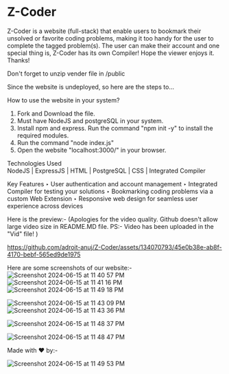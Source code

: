 # Z-Coder
Z-Coder is a website (full-stack) that enable users to bookmark their unsolved or favorite coding problems, making it too handy for the user to complete the tagged problem(s). The user can make their account and one special thing is, Z-Coder has its own Compiler! Hope the viewer enjoys it. Thanks!

Don't forget to unzip vender file in /public

Since the website is undeployed, so here are the steps to...

How to use the website in your system?
1. Fork and Download the file.
2. Must have NodeJS and postgreSQL in your system.
3. Install npm and express. Run the command "npm init -y" to install the required modules.
4. Run the command "node index.js"
5. Open the website "localhost:3000/" in your browser.




Technologies Used \
      NodeJS | ExpressJS | HTML | PostgreSQL | CSS | Integrated Compiler


Key Features
      ‣ User authentication and account management
      ‣ Integrated Compiler for testing your solutions
      ‣ Bookmarking coding problems via a custom Web Extension
      ‣ Responsive web design for seamless user experience across devices



Here is the preview:-
(Apologies for the video quality. Github doesn't allow large video size in README.MD file. PS:- Video has been uploaded in the "Vid" file! )


https://github.com/adroit-anuj/Z-Coder/assets/134070793/45e0b38e-ab8f-4170-bebf-565ed9de1975

Here are some screenshots of our website:-
![Screenshot 2024-06-15 at 11 40 57 PM](https://github.com/adroit-anuj/Z-Coder/assets/134070793/6c17413e-819f-4515-aed2-80a5c5317ffd)
![Screenshot 2024-06-15 at 11 41 16 PM](https://github.com/adroit-anuj/Z-Coder/assets/134070793/c6b2458d-7365-4546-8fe5-e2d5983104de)
![Screenshot 2024-06-15 at 11 49 18 PM](https://github.com/adroit-anuj/Z-Coder/assets/134070793/bf3d427f-3a5b-48b9-8c30-67b3ea7e69f4)

![Screenshot 2024-06-15 at 11 43 09 PM](https://github.com/adroit-anuj/Z-Coder/assets/134070793/5b977f7d-5ca7-4b6d-a9d3-3f6f8fa2c0a0)
![Screenshot 2024-06-15 at 11 43 36 PM](https://github.com/adroit-anuj/Z-Coder/assets/134070793/64396d68-db71-41f2-83a9-f6ee390b231d)

![Screenshot 2024-06-15 at 11 48 37 PM](https://github.com/adroit-anuj/Z-Coder/assets/134070793/ea049c12-e8c9-4c4f-a394-3dc5fdd6a82d)

![Screenshot 2024-06-15 at 11 48 47 PM](https://github.com/adroit-anuj/Z-Coder/assets/134070793/9267c915-cfda-4935-ae5e-4ee4c96f751c)

Made with ❤️ by:-

![Screenshot 2024-06-15 at 11 49 53 PM](https://github.com/adroit-anuj/Z-Coder/assets/134070793/9d626106-5327-439b-b950-e007f2cd7b98)

